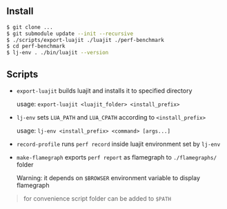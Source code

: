 ## Install

```bash
$ git clone ...
$ git submodule update --init --recursive
$ ./scripts/export-luajit ./luajit ./perf-benchmark
$ cd perf-benchmark
$ lj-env . ./bin/luajit --version
```

## Scripts
- `export-luajit` builds luajit and installs it to specified directory

  usage: `export-luajit <luajit_folder> <install_prefix>`

- `lj-env` sets `LUA_PATH` and `LUA_CPATH` according to `<install_prefix>`

  usage: `lj-env <install_prefix> <command> [args...]`

- `record-profile` runs `perf record` inside luajit environment set by `lj-env`

- `make-flamegraph` exports `perf report` as flamegraph to `./flamegraphs/` 
  folder

  Warning: it depends on `$BROWSER` environment variable to display flamegraph

> for convenience script folder can be added to `$PATH`
